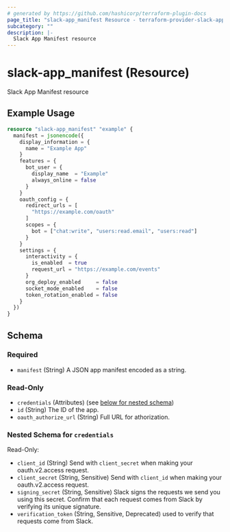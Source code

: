 ```yaml
---
# generated by https://github.com/hashicorp/terraform-plugin-docs
page_title: "slack-app_manifest Resource - terraform-provider-slack-app"
subcategory: ""
description: |-
  Slack App Manifest resource
---
```


# slack-app_manifest (Resource)

Slack App Manifest resource

## Example Usage

```terraform
resource "slack-app_manifest" "example" {
  manifest = jsonencode({
    display_information = {
      name = "Example App"
    }
    features = {
      bot_user = {
        display_name  = "Example"
        always_online = false
      }
    }
    oauth_config = {
      redirect_urls = [
        "https://example.com/oauth"
      ]
      scopes = {
        bot = ["chat:write", "users:read.email", "users:read"]
      }
    }
    settings = {
      interactivity = {
        is_enabled  = true
        request_url = "https://example.com/events"
      }
      org_deploy_enabled     = false
      socket_mode_enabled    = false
      token_rotation_enabled = false
    }
  })
}
```

<!-- schema generated by tfplugindocs -->
## Schema

### Required

- `manifest` (String) A JSON app manifest encoded as a string.

### Read-Only

- `credentials` (Attributes) (see [below for nested schema](#nestedatt--credentials))
- `id` (String) The ID of the app.
- `oauth_authorize_url` (String) Full URL for athorization.

<a id="nestedatt--credentials"></a>
### Nested Schema for `credentials`

Read-Only:

- `client_id` (String) Send with `client_secret` when making your oauth.v2.access request.
- `client_secret` (String, Sensitive) Send with `client_id` when making your oauth.v2.access request.
- `signing_secret` (String, Sensitive) Slack signs the requests we send you using this secret. Confirm that each request comes from Slack by verifying its unique signature.
- `verification_token` (String, Sensitive, Deprecated) used to verify that requests come from Slack.


